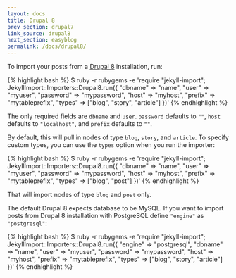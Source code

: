 ```yaml
---
layout: docs
title: Drupal 8
prev_section: drupal7
link_source: drupal8
next_section: easyblog
permalink: /docs/drupal8/
---
```


To import your posts from a [Drupal 8](http://drupal.org) installation, run:

{% highlight bash %}
$ ruby -r rubygems -e 'require "jekyll-import";
    JekyllImport::Importers::Drupal8.run({
      "dbname"   => "name",
      "user"     => "myuser",
      "password" => "mypassword",
      "host"     => "myhost",
      "prefix"   => "mytableprefix",
      "types"    => ["blog", "story", "article"]
    })'
{% endhighlight %}

The only required fields are `dbname` and `user`. `password` defaults to `""`,
`host` defaults to `"localhost"`, and `prefix` defaults to `""`.

By default, this will pull in nodes of type `blog`, `story`, and `article`.
To specify custom types, you can use the `types` option when you run the
importer:

{% highlight bash %}
$ ruby -r rubygems -e 'require "jekyll-import";
    JekyllImport::Importers::Drupal8.run({
      "dbname"   => "name",
      "user"     => "myuser",
      "password" => "mypassword",
      "host"     => "myhost",
      "prefix"   => "mytableprefix",
      "types"    => ["blog", "post"]
    })'
{% endhighlight %}

That will import nodes of type `blog` and `post` only.

The default Drupal 8 expects database to be MySQL. If you want to import posts
from Drupal 8 installation with PostgreSQL define `"engine"` as `"postgresql"`:

{% highlight bash %}
$ ruby -r rubygems -e 'require "jekyll-import";
    JekyllImport::Importers::Drupal8.run({
      "engine"   => "postgresql",
      "dbname"   => "name",
      "user"     => "myuser",
      "password" => "mypassword",
      "host"     => "myhost",
      "prefix"   => "mytableprefix",
      "types"    => ["blog", "story", "article"]
    })'
{% endhighlight %}
